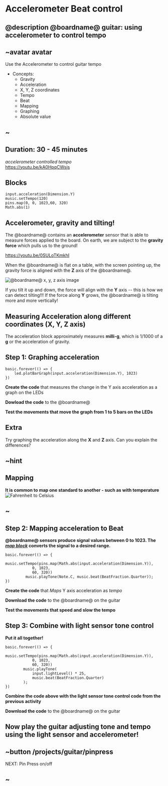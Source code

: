 # Accelerometer Beat control

## @description @boardname@ guitar: using accelerometer to control tempo

## ~avatar avatar

Use the Accelerometer to control guitar tempo
* Concepts:
     * Gravity
     * Acceleration
     * X, Y, Z coordinates
     * Tempo
     * Beat
     * Mapping
     * Graphing
     * Absolute value

## ~  

## Duration: 30 - 45 minutes  
  
*accelerometer controlled tempo*  
https://youtu.be/kA0HpqCWsjs

## Blocks

```cards
input.acceleration(Dimension.Y)
music.setTempo(120)
pins.map(0, 0, 1023,60, 320)
Math.abs(1)            
```

## Accelerometer, gravity and tilting!

The @boardname@ contains an **accelerometer** sensor that is able to measure forces applied to the board.
On earth, we are subject to the **gravity force** which pulls us to the ground!

https://youtu.be/0SULoTKmkhI

When the @boardname@ is flat on a table, with the screen pointing up, the gravity force is aligned
with the **Z** axis of the @boardname@. 

![@boardname@ x, y, z axis image](/static/mb/projects/guitar/accelleration_axis.png)  

If you tilt it up and down, the force will align with the **Y** axis -- this is how we can detect tilting!!!
If the force along **Y** grows, the @boardname@ is tilting more and more vertically!

## Measuring Acceleration along different coordinates (X, Y, Z axis)  

The acceleration block approximately measures **milli-g**, which is 1/1000 of a **g** or the 
acceleration of gravity. 

## Step 1: Graphing acceleration 
```blocks
basic.forever(() => {
    led.plotBarGraph(input.acceleration(Dimension.Y), 1023)
})
```
**Create the code** that measures the change in the Y axis acceleration as a graph on the LEDs  
  
**Dowload the code** to the @boardname@ 
  
**Test the movements that move the graph from 1 to 5 bars on the LEDs** 

## Extra

Try graphing the acceleration along the **X** and **Z** axis. Can you explain the differences?

## ~hint  
## Mapping  
**It is common to map one standard to another - such as with temperature**  
![Fahrenheit to Celsius](/static/mb/projects/guitar/map_analogy.png "Fahrenheit to Celsius")  
## ~

## Step 2: Mapping acceleration to Beat
**@boardname@ sensors produce signal values between 0 to 1023. The *[map block](/reference/pins/map)* converts the signal to a desired range.**    
```blocks
basic.forever(() => {
        music.setTempo(pins.map(Math.abs(input.acceleration(Dimension.Y)),
            0, 1023,
            60, 320))
         music.playTone(Note.C, music.beat(BeatFraction.Quarter));
})
```  

**Create the code** that *Maps*  Y axis acceleration as *tempo*  
  
**Download the code** to the @boardname@ on the guitar  
  
**Test the movements that speed and slow the tempo**  

## Step 3: Combine with light sensor tone control  
**Put it all together!**

```blocks
basic.forever(() => {
        music.setTempo(pins.map(Math.abs(input.acceleration(Dimension.Y)),
            0, 1023,
            60, 320))
        music.playTone(
            input.lightLevel() * 25,
            music.beat(BeatFraction.Quarter)
        );
})
```  
**Combine the code above with the light sensor tone control code from the previous activity**
  
**Download the code** to the @boardname@ on the guitar    

##  Now play the guitar adjusting tone and tempo using the light sensor and accelerometer!

## ~button /projects/guitar/pinpress
NEXT: Pin Press on/off
## ~
